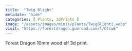 ```yaml
---
title:  "Twig Blight"
metadate: "hide"
categories: [ Plants, 3dPrints ]
image: "/assets/images/minis/plants/TwigBlight1.webp"
visit: "https://forestdragon.gumroad.com/l/QtcwE"
---
```

Forest Dragon 10mm wood elf 3d print.